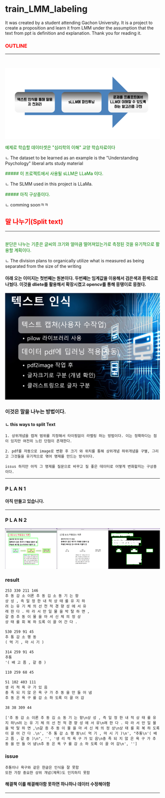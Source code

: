 # train_LMM_labeling
It was created by a student attending Gachon University. It is a project to create a proposition and learn it from LMM under the assumption that the text from ppt is definition and explanation. Thank you for reading it.

<span style="color:red">
<h3> OUTLINE </h3>
</span>

<hr>
<br>

![img](image/outline_image.png)

<span style="color:green">
 예제로 학습할 데이터셋은 "심리학의 이해" 교양 학습자료이다
</span>

 ㄴ The dataset to be learned as an example is the "Understanding Psychology" liberal arts study material


<span style="color:green">
##### 이 프로젝트에서 사용될 sLLM은 LLaMa 이다.
</span>

 ㄴ The SLMM used in this project is LLaMa.


<span style="color:green">
##### 아직 구상중이다.
</span>

 ㄴ comming soonㅋㅋ


<span style="color:red">
<h2> 말 나누기(Split text) </h2>
</span>

<hr>
<br>

<span style="color:green">
분단은 나누는 기준은 글씨의 크기와 얼마큼 떨어져있는가로 측정된 것을 유기적으로 활용할 계획이다.

</span>

ㄴ The division plans to organically utilize what is measured as being separated from the size of the writing

#### 아래 오는 이미지는 첫번째는 원본이다. 두번째는 임계값을 이용해서 검은색과 흰색으로 나눴다. 이것을 dliete를 활용해서 확장시켰고 opencv를 통해 뭉탱이로 뭉쳤다.

![img](image/split_list.png)

### 이것은 말을 나누는 방법이다.
#### ㄴ this ways to split Text 

    1. 상위개념을 캡쳐 범위를 지정해서 타이핑없이 라벨링 하는 방법이다. 이는 정확하다는 점이 있지만 여전히 느린 단점이 존재한다.

    2. pdf를 자동으로 image로 변환 후 크기 와 위치를 통해 상위개념 하위개념을 구별, 그리고 그것들을 유기적으로 엮어 명제를 만드는 방식이다.

    issus 하지만 아직 그 명제를 질문으로 바꾸고 질 좋은 데이터로 어떻게 변화할지는 구상중이다.

<hr>

### P L A N 1

#### 아직 만들고 있습니다.

<hr>

### P L A N 2

![img](image/github_detect_text_clusting.png)

### result
```
253 330 211 146
추 동 감 소 이론 추 동 김 소 동 기 는 항
상 성 , 즉 일 정 한 내 적 상 태 를 유 지 하
려 는 유 기 체 의 선 천 적 경 향 성 에 서 유
래 한 다 . 따 라 서 만 일 물 을 박 탈 하 면 ,
갈 증 추 동 이 물 을 마 셔 신 체 의 정 상
상 태 를 회 복 하 도록 이 끌 어 간 다 .

530 259 91 45
추 통 감 소 행 동
( 먹 기 , 마 시 기 )

314 259 91 45
추통
'( 배 고 픔 , 갈 증 )

110 259 68 45

51 102 403 111
생 리 적 욕 구 가 있 음
충 족 되 지 않 은 욕 구 가 추 동 을 만 들 어 냄
추 동 은 욕 구 를 감 소 하 도록 이 끌 어 감

38 38 309 44

['추 동 감 소 이론 추 동 김 소 동 기 는 항\n상 성 , 즉 일 정 한 내 적 상 태 를 유 지 하\n려 는 유 기 체 의 선 천 적 경 향 성 에 서 유\n래 한 다 . 따 라 서 만 일 물 을 박 탈 하 면 ,\n갈 증 추 동 이 물 을 마 셔 신 체 의 정 상\n상 태 를 회 복 하 도록 이 끌 어 간 다 .\n', '추 통 감 소 행 동\n( 먹 기 , 마 시 기 )\n', "추통\n'( 배 고 픔 , 갈 증 )\n", '', '생 리 적 욕 구 가 있 음\n충 족 되 지 않 은 욕 구 가 추 동 을 만 들 어 냄\n추 동 은 욕 구 를 감 소 하 도록 이 끌 어 감\n', '']
```

### issue

    추통이나 욕구와 같은 한글은 인식을 잘 못함
    또한 가장 중요한 상위 개념(제목)도 인지하지 못함


#### 해결책 이를 해결해야함 못하면 하나하나 데이터 수정해야함

<hr>
